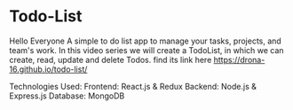 # Todo-List
Hello Everyone 
A simple to do list app to manage your tasks, projects, and team's work. In this video series we will create a TodoList, in which we can create, read, update and delete Todos. find its link here https://drona-16.github.io/todo-list/

Technologies Used: 
Frontend: React.js & Redux
Backend: Node.js & Express.js
Database: MongoDB
